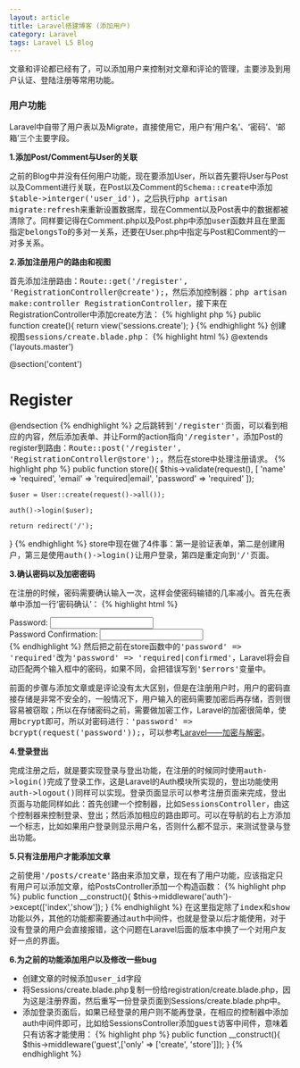 ```yaml
---
layout: article
title: Laravel搭建博客 (添加用户)
category: Laravel
tags: Laravel L5 Blog
---
```

文章和评论都已经有了，可以添加用户来控制对文章和评论的管理，主要涉及到用户认证、登陆注册等常用功能。

### 用户功能
Laravel中自带了用户表以及Migrate，直接使用它，用户有‘用户名’、‘密码’、‘邮箱’三个主要字段。

<strong>1.添加Post/Comment与User的关联</strong>

之前的Blog中并没有任何用户功能，现在要添加User，所以首先要将User与Post以及Comment进行关联，在Post以及Comment的<samp>Schema::create</samp>中添加<samp>$table->interger('user_id')</samp>，之后执行<samp>php artisan migrate:refresh</samp>来重新设置数据库，现在Comment以及Post表中的数据都被清除了。同样要记得在Comment.php以及Post.php中添加<samp>user</samp>函数并且在里面指定<samp>belongsTo</samp>的多对一关系，还要在User.php中指定与Post和Comment的一对多关系。

<strong>2.添加注册用户的路由和视图</strong>

首先添加注册路由：<samp>Route::get('/register', 'RegistrationController@create');</samp>，然后添加控制器：<samp>php artisan make:controller RegistrationController</samp>，接下来在RegistrationController中添加create方法：
{% highlight php %}
public function create(){
    return view('sessions.create');
}
{% endhighlight %}
创建视图<samp>sessions/create.blade.php</samp>：
{% highlight html %}
@extends ('layouts.master')

@section('content')
	<div class="col-sm-8">
		<h1>Register</h1>
	</div>
@endsection
{% endhighlight %}
之后跳转到<samp>'/register'</samp>页面，可以看到相应的内容，然后添加表单、并让Form的action指向<samp>'/register'</samp>，添加Post的register到路由：<samp>Route::post('/register', 'RegistrationController@store');</samp>，然后在store中处理注册请求。
{% highlight php %}
public function store(){
    $this->validate(request(), [
        'name' => 'required',
        'email' => 'required|email',
        'password' => 'required'
    ]);

    $user = User::create(request()->all());

    auth()->login($user);

    return redirect('/');
}
{% endhighlight %}
store中现在做了4件事：第一是验证表单，第二是创建用户，第三是使用<samp>auth()->login()</samp>让用户登录，第四是重定向到<samp>'/'</samp>页面。

<strong>3.确认密码以及加密密码</strong>

在注册的时候，密码需要确认输入一次，这样会使密码输错的几率减小。首先在表单中添加一行‘密码确认’：
{% highlight html %}
<div class="form-group">
	<label for="password">Password:</label>
    <input type="password" class="form-control" id="password" name="password">
</div>

<div class="form-group">
	<label for="password_confirmation">Password Confirmation:</label>
    <input type="password" class="form-control" id="password_confirmation" name="password_confirmation">
</div>
{% endhighlight %}
然后把之前在store函数中的<samp>'password' => 'required'</samp>改为<samp>'password' => 'required|confirmed'</samp>，Laravel将会自动匹配两个输入框中的密码，如果不同，会把错误写到<samp>'$errors'</samp>变量中。

前面的步骤与添加文章或是评论没有太大区别，但是在注册用户时，用户的密码直接存储是非常不安全的，<span class="text-danger">一般情况下，用户输入的密码需要加密后再存储</span>，否则很容易被窃取；所以在存储密码之前，需要做加密工作，Laravel的加密很简单，使用<samp>bcrypt</samp>即可，所以对密码进行：<samp>'password' => bcrypt(request('password'));</samp>，可以参考[Laravel——加密与解密](https://d.laravel-china.org/docs/5.1/encryption)。

<strong>4.登录登出</strong>

完成注册之后，就是要实现登录与登出功能，在注册的时候同时使用<samp>auth->login()</samp>完成了登录工作，这是Laravel的Auth模块所实现的，登出功能使用<samp>auth->logout()</samp>同样可以实现。登录页面显示可以参考注册页面来完成，登出页面与功能同样如此：首先创建一个控制器，比如<samp>SessionsController</samp>，由这个控制器来控制登录、登出；然后添加相应的路由即可。可以在导航的右上方添加一个标志，比如如果用户登录则显示用户名，否则什么都不显示，来测试登录与登出功能。

<strong>5.只有注册用户才能添加文章</strong>

之前使用<samp>'/posts/create'</samp>路由来添加文章，现在有了用户功能，应该指定只有用户可以添加文章，给PostsController添加一个构造函数：
{% highlight php %}
public function __construct(){
    $this->middleware('auth')->except(['index','show']);
}
{% endhighlight %}
在这里指定除了<samp>index</samp>和<samp>show</samp>功能以外，其他的功能都需要通过<samp>auth</samp>中间件，也就是登录以后才能使用，对于没有登录的用户会直接报错，这个问题在Laravel后面的版本中换了一个对用户友好一点的界面。

<strong>6.为之前的功能添加用户以及修改一些bug</strong>

* 创建文章的时候添加<samp>user_id</samp>字段
* 将Sessions/create.blade.php复制一份给registration/create.blade.php，因为这是注册界面，然后重写一份登录页面到Sessions/create.blade.php中。
* 添加登录页面后，如果已经登录的用户则不能再登录，在相应的控制器中添加auth中间件即可，比如给SessionsController添加<samp>guest</samp>访客中间件，意味着只有访客才能使用：
{% highlight php %}
public function __construct(){
	$this->middleware('guest',['only' => ['create', 'store']]);
}
{% endhighlight %}